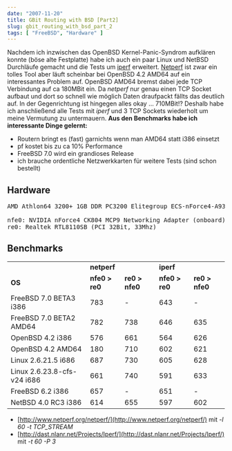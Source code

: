 ```yaml
---
date: "2007-11-20"
title: GBit Routing with BSD [Part2]
slug: gbit_routing_with_bsd_part_2
tags: [ "FreeBSD", "Hardware" ]
---
```


Nachdem ich inzwischen das OpenBSD Kernel-Panic-Syndrom aufklären konnte (böse alte Festplatte) habe ich auch ein paar Linux und NetBSD Durchläufe gemacht und die Tests um [iperf](http://dast.nlanr.net/Projects/Iperf/) erweitert. 
[Netperf](http://www.netperf.org/netperf/) ist zwar ein tolles Tool aber läuft scheinbar bei OpenBSD 4.2 AMD64 auf ein interessantes Problem auf. OpenBSD AMD64 bremst dabei jede TCP Verbindung auf ca 180MBit ein. Da _netperf_ nur genau einen TCP Socket aufbaut und dort so schnell wie möglich Daten draufpackt fällts das deutlich auf. In der Gegenrichtung ist hingegen alles okay … 710MBit!? Deshalb habe ich anschließend alle Tests mit _iperf_ und 3 TCP Sockets wiederholt um meine Vermutung zu untermauern. 
**Aus den Benchmarks habe ich interessante Dinge gelernt:**

* Routern bringt es (fast) garnichts wenn man AMD64 statt i386 einsetzt
* pf kostet bis zu ca 10% Performance
* FreeBSD 7.0 wird ein grandioses Release
* ich brauche ordentliche Netzwerkkarten für weitere Tests (sind schon bestellt)

## Hardware

<pre>
AMD Athlon64 3200+ 1GB DDR PC3200 Elitegroup ECS-nForce4-A939 

nfe0: NVIDIA nForce4 CK804 MCP9 Networking Adapter (onboard)
re0: Realtek RTL8110SB (PCI 32Bit, 33Mhz)
</pre>

## Benchmarks

<table>
<tr>
  <td>&nbsp;</td>
  <td colspan="2"><strong>netperf</strong></td>
  <td colspan="2"><strong>iperf</strong></td>
</tr>
<tr>
<td><strong>OS</strong></td>
<td><strong>nfe0 &gt; re0</strong></td>
<td><strong>re0 &gt; nfe0</strong></td>
<td><strong>nfe0 &gt; re0</strong></td>
<td><strong>re0 &gt; nfe0</strong></td>
</tr>
<tr>
<td>FreeBSD 7.0 BETA3 i386</td>
<td>783</td>
<td>-</td>
<td>643</td>
<td>-</td>
</tr>
<tr>
<td>FreeBSD 7.0 BETA2 AMD64</td>
<td>782</td>
<td>738</td>
<td>646</td>
<td>635</td>
</tr>
<tr>
<td>OpenBSD 4.2 i386</td>
<td>576</td>
<td>661</td>
<td>564</td>
<td>626</td>
</tr>
<tr>
<td>OpenBSD 4.2 AMD64</td>
<td>180</td>
<td>710</td>
<td>602</td>
<td>621</td>
</tr>
<tr>
<td>Linux 2.6.21.5 i686</td>
<td>687</td>
<td>730</td>
<td>605</td>
<td>628</td>
</tr>
<tr>
<td>Linux 2.6.23.8-cfs-v24 i686</td>
<td>661</td>
<td>740</td>
<td>591</td>
<td>633</td>
</tr>
<tr>
<td>FreeBSD 6.2 i386</td>
<td>657</td>
<td>-</td>
<td>651</td>
<td>-</td>
</tr>
<tr>
<td>NetBSD 4.0 RC3 i386</td>
<td>614</td>
<td>655</td>
<td>597</td>
<td>602</td>
</tr>
</table>

* [http://www.netperf.org/netperf/](http://www.netperf.org/netperf/) mit _-l 60 -t TCP\_STREAM_
* [http://dast.nlanr.net/Projects/Iperf/](http://dast.nlanr.net/Projects/Iperf/) mit _-t 60 -P 3_
